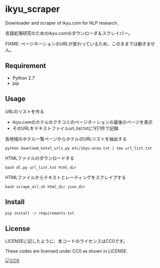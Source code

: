 ikyu_scraper
====

Downloader and scraper of ikyu.com for NLP research.

言語処理研究のためのikyu.comのダウンローダ＆スクレイパー。

FIXME: ページネーションのURLが変わっているため、このままでは動きません。

## Requirement

* Python 2.7
* pip

## Usage

URLのリストを作る
- ikyu.comのホテルのクチコミのページネーションの最後のページを表示
- そのURLをテキストファイルurl_list.txtに1行1件で記録


各地域のホテル一覧ページからホテルのURLリストを抽出する

```
python download_hotel_urls.py etc/ikyu-area.txt | tee url_list.txt
```

HTMLファイルのダウンロードする

```
bash dl.py url_list.txt html_dir
```

HTMLファイルからテキストとレーティングをスクレイプする

```
bash scrape_all.sh html_dir json_dir
```

## Install


```
pip install -r requirements.txt
```


## License

LICENSEに記したように、本コードのライセンスはCC0です。

These codes are licensed under CC0 as shown in LICENSE.

[![CC0](http://i.creativecommons.org/p/zero/1.0/88x31.png "CC0")](http://creativecommons.org/publicdomain/zero/1.0/deed.ja)